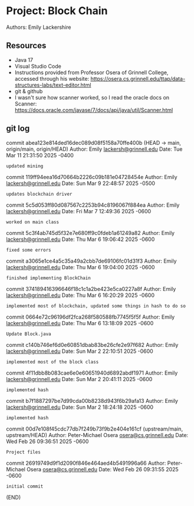 # Project: Block Chain

Authors: Emily Lackershire

## Resources
 
+ Java 17
+ Visual Studio Code
+ Instructions provided from Professor Osera of Grinnell College, accessed through his website: 
  https://osera.cs.grinnell.edu/ttap/data-structures-labs/text-editor.html
+ git & github
+ I wasn't sure how scanner worked, so I read the oracle docs on Scanner:
  https://docs.oracle.com/javase/7/docs/api/java/util/Scanner.html

## git log 
commit abea123e814ded16dec089d08f5158a70ffe400b (HEAD -> main, origin/main, origin/HEAD)
Author: Emily <lackersh@grinnell.edu>
Date:   Tue Mar 11 21:31:50 2025 -0400

    updated mining

commit 119ff94eea16d70664b2226c09b181e04728454e
Author: Emily <lackersh@grinnell.edu>
Date:   Sun Mar 9 22:48:57 2025 -0500

    updates blockchain driver

commit 5c5d053ff80d087567c2253b94c8196067f884ea
Author: Emily <lackersh@grinnell.edu>
Date:   Fri Mar 7 12:49:36 2025 -0600

    worked on main class

commit 5c3f4ab745d5f32e7e680ff9c0fdeb1a61249a82
Author: Emily <lackersh@grinnell.edu>
Date:   Thu Mar 6 19:06:42 2025 -0600

    fixed some errors

commit a3065e1ce4a5c35a49a2cbb7de69106fc01d31f3
Author: Emily <lackersh@grinnell.edu>
Date:   Thu Mar 6 19:04:00 2025 -0600

    finished implementing BlockChain

commit 374189416396646f18c1c1a2be423e5ca0227a8f
Author: Emily <lackersh@grinnell.edu>
Date:   Thu Mar 6 16:20:29 2025 -0600

    implemented most of blockchain, updated some things in hash to do so

commit 0664e72c96196df2fca268f580588fb7745f5f5f
Author: Emily <lackersh@grinnell.edu>
Date:   Thu Mar 6 13:18:09 2025 -0600

    Update Block.java

commit c140b746ef6d0e60851dbab83be26cfe2e97f682
Author: Emily <lackersh@grinnell.edu>
Date:   Sun Mar 2 22:10:51 2025 -0600

    implemented most of the block class

commit 4f11dbb8b083cae6e0e60651940d6892abdf1971
Author: Emily <lackersh@grinnell.edu>
Date:   Sun Mar 2 20:41:11 2025 -0600

    implemented hash

commit b7f1887297be7d99cda00b8238d943f6b29afa13
Author: Emily <lackersh@grinnell.edu>
Date:   Sun Mar 2 18:24:18 2025 -0600

    implemented hash

commit 00d7e108f45cdc77db7f249b73f9b2e404e161cf (upstream/main, upstream/HEAD)
Author: Peter-Michael Osera <osera@cs.grinnell.edu>
Date:   Wed Feb 26 09:36:51 2025 -0600

    Project files

commit 26919749d9f1d2090f846e464aed4b5491996a66
Author: Peter-Michael Osera <osera@cs.grinnell.edu>
Date:   Wed Feb 26 09:31:55 2025 -0600

    initial commit
(END)